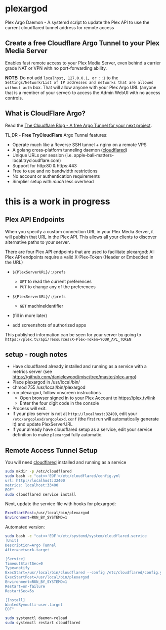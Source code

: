 # plexargod
Plex Argo Daemon - A systemd script to update the Plex API to use the current cloudflared tunnel address for remote access

## Create a **free** Cloudflare Argo Tunnel to your Plex Media Server

Enables fast remote access to your Plex Media Server, even behind a carrier grade NAT or VPN with no port-forwarding ability.

**NOTE:** Do not add `localhost, 127.0.0.1, or ::1` to the `Settings/Network/List of IP addresses and networks that are allowed without auth` box. That will allow anyone with your Plex Argo URL (anyone that is a member of your server) to access the Admin WebUI with no access controls.

## What is CloudFlare Argo?

Read the [The Cloudflare Blog - A free Argo Tunnel for your next project](https://blog.cloudflare.com/a-free-argo-tunnel-for-your-next-project/).

TL;DR - **Free TryCloudFlare** Argo Tunnel features:
 - Operate much like a Reverse SSH tunnel + nginx on a remote VPS
 - A golang cross-platform tunneling daemon ([cloudflared](https://developers.cloudflare.com/argo-tunnel/downloads/))
 - Unique URLs per session (i.e. apple-bali-matters-local.trycloudflare.com)
 - Support for http:80 & https:443
 - Free to use and no bandwidth restrictions
 - No account or authentication requirements
 - Simplier setup with _much_ less overhead

# this is a work in progress

## Plex API Endpoints

When you specify a custom connection URL in your Plex Media Server, it will publish that URL in the Plex API. This allows all your clients to discover alternative paths to your server. 

There are four Plex API endpoints that are used to facilitate plexargod:
All Plex API endpoints require a valid X-Plex-Token (Header or Embedded in the URL)
 - `${PlexServerURL}/:/prefs`
   - `GET` to read the current preferences
   - `PUT` to change any of the preferences
 - `${PlexServerURL}/:/prefs`
   - `GET` machineIdentifier

- (fill in more later)
- add screenshots of authorized apps

This published information can be seen for your server by going to `https://plex.tv/api/resources?X-Plex-Token=YOUR_API_TOKEN`

## setup - rough notes

- Have cloudflared already installed and running as a service with a metrics server (see https://github.com/danielewood/misc/tree/master/plex-argo)
- Place plexargod in /usr/local/bin/
- chmod 755 /usr/local/bin/plexargod
- run plexargod, follow onscreen instructions
  - Open browser signed in to your Plex Account to https://plex.tv/link
  - Enter the four digit code in the console
- Process will exit.
- If your plex server is not at `http://localhost:32400`, edit your 
`/etc/argoplexd/argoplexd.conf` (the first run will automatically generate it) and update PlexServerURL
- If your already have cloudflared setup as a service, edit your service definition to make `plexargod` fully automatic.

## Remote Access Tunnel Setup

You will need [cloudflared](https://developers.cloudflare.com/argo-tunnel/downloads/) installed and running as a service

```bash
sudo mkdir -p /etc/cloudflared
sudo bash -c "cat<<'EOF'>/etc/cloudflared/config.yml
url: http://localhost:32400
metrics: localhost:33400
EOF"
sudo cloudflared service install
```

Next, update the service file with hooks for plexargod:
```bash
ExecStartPost=/usr/local/bin/plexargod
Environment=RUN_BY_SYSTEMD=1
```

Automated version:
```bash
sudo bash -c "cat<<'EOF'>/etc/systemd/system/cloudflared.service
[Unit]
Description=Argo Tunnel
After=network.target

[Service]
TimeoutStartSec=0
Type=notify
ExecStart=/usr/local/bin/cloudflared --config /etc/cloudflared/config.yml --origincert /etc/cloudflared/cert.pem --no-autoupdate
ExecStartPost=/usr/local/bin/plexargod
Environment=RUN_BY_SYSTEMD=1
Restart=on-failure
RestartSec=5s

[Install]
WantedBy=multi-user.target
EOF"

sudo systemctl daemon-reload
sudo systemctl restart cloudflared
```

